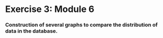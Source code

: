# Exercise 3: Module 6

### Construction of several graphs to compare the distribution of data in the database.
